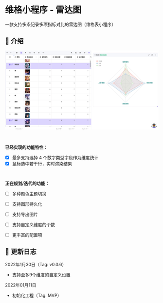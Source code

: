 # 维格小程序 - 雷达图

一款支持多条记录多项指标对比的雷达图（维格表小程序）



## 🎨 介绍


![cover](widget-cover.jpg)

<br>

**已经实现的功能特性：**

- [x] 最多支持选择 4 个数字类型字段作为维度统计
- [x] 鼠标选中若干行，实时渲染结果

<br>

**正在规划/迭代的功能：**
- [ ] 多种颜色主题切换
- [ ] 支持图形持久化
- [ ] 支持导出图片
- [ ] 支持自定义维度的个数
- [ ] 更丰富的配置项



## 🎯 更新日志

2022年1月30日（Tag: v0.0.6）

- 支持至多9个维度的自定义设置

2022年01月11日

- 初始化工程（Tag: MVP）
